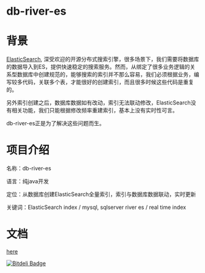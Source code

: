# db-river-es
<h1>背景</h1>
<p style="font-size: 14px;">  <a href="https://github.com/elastic/elasticsearch">ElasticSearch</a>, 深受欢迎的开源分布式搜索引擎，很多场景下，我们需要将数据库的数据导入到ES，提供快速稳定的搜索服务。然而，从绑定了很多业务逻辑的关系型数据库中创建规范的，能够搜索的索引并不那么容易，我们必须根据业务，编写较多代码，关联多个表，才能很好的创建索引，而且很多时候这些代码是重复的。
<p style="font-size: 14px;">  另外索引创建之后，数据库数据如有改动，索引无法联动修改，ElasticSearch没有相关功能，我们只能根据修改频率重建索引，基本上没有实时性可言。</p>
<p style="font-size: 14px;">  db-river-es正是为了解决这些问题而生。</p>
<h1>项目介绍</h1>
<p style="font-size: 14px;">   名称：db-river-es</p>
<p style="font-size: 14px;">   语言：纯java开发</p>
<p style="font-size: 14px;">   定位：从数据库创建ElasticSearch全量索引，索引与数据库数据联动，实时更新</p>
<p style="font-size: 14px;">   关键词：ElasticSearch index / mysql, sqlserver river es / real time index </p>
<h1>文档</h1>
<p style="font-size: 14px;"> <a href="https://github.com/wxingyl/db-river-elasticsearch/wiki">here</a></p>


[![Bitdeli Badge](https://d2weczhvl823v0.cloudfront.net/wxingyl/db-river-elasticsearch/trend.png)](https://bitdeli.com/free "Bitdeli Badge")